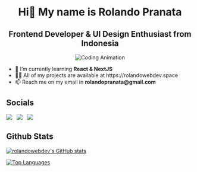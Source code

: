 <div align="left">
   <div align="center">
      <h1>Hi👋 My name is Rolando Pranata</h1>
      <h2>Frontend Developer & UI Design Enthusiast from Indonesia</h2>
      <img alt="Coding Animation"
      src="https://raw.githubusercontent.com/gist/patevs/b007a0e98fb216438d4cbf559fac4166/raw/88f20c9d749d756be63f22b09f3c4ac570bc5101/programming.gif" />
   </div>

   <ul>
      <li>🌱 I’m currently learning <span style="font-weight: bold">React & NextJS</span></li>
      <li>👨‍💻 All of my projects are available at https://rolandowebdev.space</li>
      <li>📫 Reach me on my email in <span style="font-weight: bold;">rolandopranata@gmail.com</span></li>
   </ul>

   ## Socials
   
   <a href="http://www.instagram.com/rolandowebdev" target="_blank" rel="noreferrer"><img src="https://img.shields.io/badge/Instagram-E4405F?style=for-the-badge&logo=instagram&logoColor=white" /></a>&nbsp;&nbsp;
   <a href="https://www.linkedin.com/in/rolandowebdev" target="_blank" rel="noreferrer"><img src="https://img.shields.io/badge/LinkedIn-0077B5?style=for-the-badge&logo=linkedin&logoColor=white"/></a>&nbsp;&nbsp;
   <a href="https://www.twitter.com/rolandowebdev" target="_blank" rel="noreferrer"><img src="https://img.shields.io/badge/Twitter-1DA1F2?style=for-the-badge&logo=twitter&logoColor=white" /></a>&nbsp;&nbsp;
   
   ## Github Stats
   
   <a href="http://www.github.com/rolandowebdev"><img src="https://github-readme-stats.vercel.app/api?username=rolandowebdev&show_icons=true&hide=&count_private=true&title_color=0891b2&text_color=ffffff&icon_color=0891b2&bg_color=1c1917&hide_border=true&show_icons=true" alt="rolandowebdev's GitHub stats"/></a>

   <a href="https://github.com/rolandowebdev" align="left"><img src="https://github-readme-stats.vercel.app/api/top-langs/?username=rolandowebdev&langs_count=10&title_color=0891b2&text_color=ffffff&icon_color=0891b2&bg_color=1c1917&hide_border=true&locale=en&custom_title=Top%20%Languages" alt="Top Languages"/></a>
   
</div>
